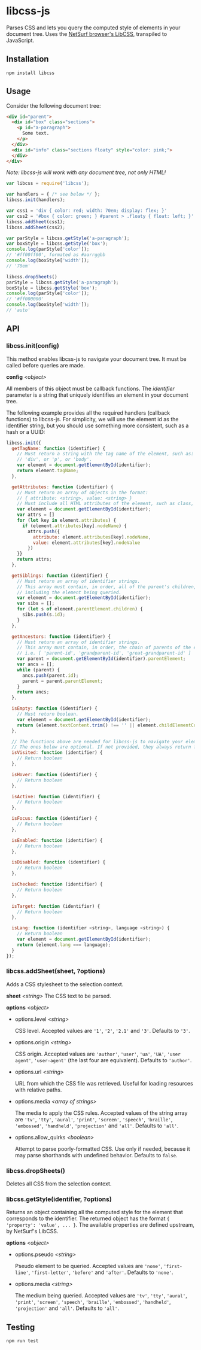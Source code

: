 # libcss-js
Parses CSS and lets you query the computed style of elements in your document tree.
Uses the [NetSurf browser's LibCSS](http://www.netsurf-browser.org/projects/libcss/), transpiled to JavaScript.

## Installation
```
npm install libcss
```


## Usage
Consider the following document tree:
```html
<div id="parent">
  <div id="box" class="sections">
    <p id="a-paragraph">
      Some text.
    </p>
  </div>
  <div id="info" class="sections floaty" style="color: pink;">
  </div>
</div>
```
_Note: libcss-js will work with any document tree, not only HTML!_

```javascript
var libcss = require('libcss');

var handlers = { /* see below */ };
libcss.init(handlers);

var css1 = 'div { color: red; width: 70em; display: flex; }'
var css2 = '#box { color: green; } #parent > .floaty { float: left; }'
libcss.addSheet(css1);
libcss.addSheet(css2);

var parStyle = libcss.getStyle('a-paragraph');
var boxStyle = libcss.getStyle('box');
console.log(parStyle['color']);
// '#ff00ff00', formated as #aarrggbb
console.log(boxStyle['width']);
// '70em'

libcss.dropSheets()
parStyle = libcss.getStyle('a-paragraph');
boxStyle = libcss.getStyle('box');
console.log(parStyle['color']);
// '#ff000000'
console.log(boxStyle['width']);
// 'auto'

```


## API

### libcss.init(config)
This method enables libcss-js to navigate your document tree. It must be called before queries are made.

**config** _&lt;object>_

All members of this object must be callback functions. The _identifier_ parameter is a string that uniquely identifies an element in your document tree.

The following example provides all the required handlers (callback functions) to libcss-js. For simplicity, we will use the element id as the identifier string, but you should use something more consistent, such as a hash or a UUID:
```javascript
libcss.init({
  getTagName: function (identifier) {
    // Must return a string with the tag name of the element, such as:
    // 'div', or 'p', or 'body'.
    var element = document.getElementById(identifier);
    return element.tagName;
  },

  getAttributes: function (identifier) {
    // Must return an array of objects in the format:
    // { attribute: <string>, value: <string> }
    // Must include all HTML attributes of the element, such as class, id, etc.
    var element = document.getElementById(identifier);
    var attrs = []
    for (let key in element.attributes) {
      if (element.attributes[key].nodeName) {
        attrs.push({
          attribute: element.attributes[key].nodeName,
          value: element.attributes[key].nodeValue
        })
    }}
    return attrs;
  },

  getSiblings: function (identifier) {
    // Must return an array of identifier strings.
    // This array must contain, in order, all of the parent's children,
    // including the element being queried.
    var element = document.getElementById(identifier);
    var sibs = [];
    for (let s of element.parentElement.children) {
      sibs.push(s.id);
    }
  },

  getAncestors: function (identifier) {
    // Must return an array of identifier strings.
    // This array must contain, in order, the chain of parents of the element.
    // i.e. [ 'parent-id', 'grandparent-id', 'great-grandparent-id' ]
    var parent = document.getElementById(identifier).parentElement;
    var ancs = [];
    while (parent) {
      ancs.push(parent.id);
      parent = parent.parentElement;
    }
    return ancs;
  },

  isEmpty: function (identifier) {
    // Must return boolean.
    var element = document.getElementById(identifier);
    return (element.textContent.trim() !== '' || element.childElementCount > 0);
  },

  // The functions above are needed for libcss-js to navigate your element tree.
  // The ones below are optional. If not provided, they always return false.
  isVisited: function (identifier) {
    // Return boolean
  },

  isHover: function (identifier) {
    // Return boolean
  },

  isActive: function (identifier) {
    // Return boolean
  },

  isFocus: function (identifier) {
    // Return boolean
  },

  isEnabled: function (identifier) {
    // Return boolean
  },

  isDisabled: function (identifier) {
    // Return boolean
  },

  isChecked: function (identifier) {
    // Return boolean
  },

  isTarget: function (identifier) {
    // Return boolean
  },

  isLang: function (identifier <string>, language <string>) {
    // Return boolean
    var element = document.getElementById(identifier);
    return (element.lang === language);
  }
});
```

### libcss.addSheet(sheet, ?options)
Adds a CSS stylesheet to the selection context.

**sheet** _&lt;string>_
The CSS text to be parsed.

**options** _&lt;object>_
* options.level _&lt;string>_

   CSS level. Accepted values are `'1'`, `'2'`, `'2.1'` and `'3'`. Defaults to `'3'`.


* options.origin _&lt;string>_

   CSS origin. Accepted values are `'author'`, `'user'`, `'ua'`, `'UA'`, `'user agent'`, `'user-agent'` (the last four are equivalent). Defaults to `'author'`.


* options.url _&lt;string>_

   URL from which the CSS file was retrieved. Useful for loading resources with relative paths.


* options.media _&lt;array of strings>_

   The media to apply the CSS rules. Accepted values of the string array are `'tv'`, `'tty'`, `'aural'`, `'print'`, `'screen'`, `'speech'`, `'braille'`, `'embossed'`, `'handheld'`, `'projection'` and `'all'`. Defaults to `'all'`.


* options.allow\_quirks _&lt;boolean>_

   Attempt to parse poorly-formatted CSS. Use only if needed, because it may parse shorthands with undefined behavior. Defaults to `false`.

### libcss.dropSheets()
Deletes all CSS from the selection context.

### libcss.getStyle(identifier, ?options)
Returns an object containing all the computed style for the element that corresponds to the identifier.
The returned object has the format `{ 'property': 'value', ... }`. The available properties are defined upstream, by NetSurf's LibCSS.

**options** _&lt;object>_
* options.pseudo _&lt;string>_

   Pseudo element to be queried. Accepted values are `'none'`, `'first-line'`, `'first-letter'`, `'before'` and `'after'`. Defaults to `'none'`.


* options.media _&lt;string>_

   The medium being queried. Accepted values are `'tv'`, `'tty'`, `'aural'`, `'print'`, `'screen'`, `'speech'`, `'braille'`, `'embossed'`, `'handheld'`, `'projection'` and `'all'`. Defaults to `'all'`.


## Testing
```
npm run test
```
